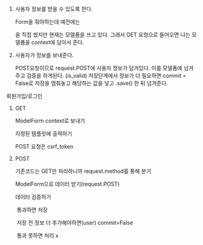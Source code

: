 1. 사용자 정보를 받을 수 있도록 한다.

   Form을 줘야하는데 예전에는 <form>을 직접 썼지만 현재는 모델폼을 쓰고 있다. 그래서 GET 요청으로 들어오면 나는 모델폼을 context에 담아서 준다.

2. 사용자가 정보를 보내준다.

   POST요청이므로 request.POST에 사용자 정보가 담겨있다. 이를 모델폼에 넘겨주고 검증을 하게된다. (is_valid) 저장단계에서 정보가 더 필요하면 commit = False로 저장을 멈춰놓고 해당하는 값을 넣고 .save() 한 뒤 넘겨준다.



회원가입/로그인

1. GET

   ModelForm context로 보내기

   지정된 템플릿에 출력하기

   POST 요청은 csrf_token

2. POST

   기존코드는 GET만 처리하니까 request.method를 통해 분기

   ModelForm으로 데이터 받기(request.POST)

   데이터 검증하기

   ​	통과하면 저장

   ​	저장 전 정보 더 추가해야하면(user) commit=False

   ​	통과 못하면 처리 x

   